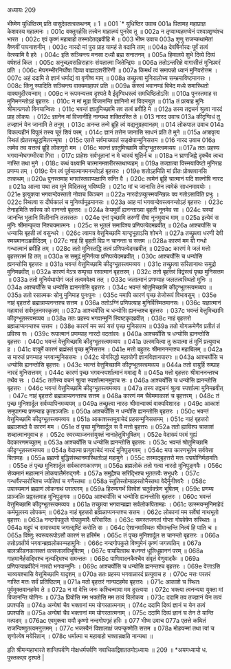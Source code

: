 अध्यायः 209

भीष्मेण युधिष्ठिरम् प्रति वासुदेवतत्वकथनम् ॥ 1 ॥
001	`* युधिष्ठिर उवाच 
001a	पितामह महाप्राज्ञ केशवस्य महात्मनः ।
001c	वक्तुमर्हसि तत्त्वेन माहात्म्यं पुनरेव तु ॥
002a	न तृप्याम्यहमप्येनं पश्यञ्शृण्वंश्च भारत ।
002c	एवं कृष्णं महाबाहो तस्मादेतद्ब्रवीहि मे ॥
003	भीष्म उवाच 
003a	शृणु राजन्कथामेतां वैष्णवीं पापनाशनीम् ।
003c	नारदो मां पुरा प्राह यामहं ते वदामि ताम् ॥
004a	देवर्षिर्नारदः पूर्वं तत्वं वेत्स्यामि वै हरेः ।
004c	इति सञ्चिन्त्य मनसा दध्यौ ब्रह्म सनातनम् ॥
005a	हिमालये शुभे दिव्ये दिव्यं वर्षशतं किल ।
005c	अनुच्छ्वसन्निराहारः संयतात्मा जितेन्द्रियः ॥
006a	ततोऽन्तरिक्षे वागासीत्तं मुनिप्रवरं प्रति ।
006c	मेघगम्भीरनिर्घोषा दिव्या वाह्याऽशरीरिणी ॥
007a	किमर्थं त्वं समापन्नो ध्यानं मुनिवरोत्तम ।
007c	अहं ददामि ते ज्ञानं धर्माद्यं वा वृणीष्व माम् ॥
008a	तच्छ्रुत्वा मुनिरालोच्य सम्भ्रमाविष्टमानसः ।
008c	किंनु स्यादिति सञ्चिन्त्य वाक्यमाहापरं प्रति ॥
009a	कस्त्वं भवानण्डं बिभेद मध्ये समास्थितो वाक्यमुदीरयन्माम् ।
009c	न रूपमन्यत्तव दृश्यते वै ईदृग्विधस्त्वं समधिष्ठितोऽसि ॥
010a	पुनस्तमाह स मुनिमनन्तोऽहं बृहत्तरः ।
010c	न मां मूढा विजानन्ति ज्ञानिनो मां विदन्त्युत ॥
011a	तं प्रत्याह मुनिः श्रीमान्प्रणतो विनयान्वितः ।
011c	भवन्तं ज्ञातुमिच्छामि तव तत्वं ब्रवीहि मे ॥
012a	तस्य तद्वचनं श्रुत्वा नारदं प्राह लोकपः ।
012c	ज्ञानेन मां विजानीहि नान्यथा शक्तिरस्ति ते ॥
013	नारद उवाच 
013a	कीदृग्विधं तु तज्ज्ञानं येन जानामि ते तनुम् ।
013c	अनन्त तन्मे ब्रूहि त्वं यद्यनुग्रहवानहम् ॥
014	लोकपाल उवाच 
014a	विकल्पहीनं विपुलं तस्य चूरं शिवं परम् ।
014c	ज्ञानं तत्तेन जानासि साधनं प्रति ते मुने ॥
015a	अत्रावृत्य स्थितं ह्येतत्तच्छुद्धमितरन्मृषा ।
015c	एतत्ते सर्वमाख्यातं सङ्क्षेपान्मुनिसत्तम ॥
016	नारद उवाच 
016a	त्वमेव तव यत्तत्वं ब्रूहि लोकगुरो मम ।
016c	भवन्तं ज्ञातुमिच्छामि कीदृग्भूतस्त्वमव्यय ॥
017a	ततः प्रहस्य भगवान्मेघगम्भीरया गिरा ।
017c	प्राहेशः सर्वभूतानां न मे चास्यं श्रुतिर्न च ॥
018a	न घ्राणजिह्वे दृक्चैव त्वचा नास्ति तथा मुने ।
018c	कथं वक्ष्यामि चात्मानमशरीरस्तथाप्यहम् ॥
019a	तज्ज्ञात्वा विस्मयाविष्टो मुनिराह प्रणम्य तम् ।
019c	येन त्वं पूर्वमात्मानमनन्तोऽहं बृहत्तरः ।
019e	शतोऽहमिति मां प्रीतः प्रोक्तवानसि तत्कथम् ॥
020a	पुनस्तमाह भगवांस्तवाप्यक्षाणि सन्ति वै ।
020c	त्वमेनं ब्रूहि चात्मानं यदि शक्नोषि नारद ॥
021a	आत्मा यथा तव मुने विदितस्तु भविष्यति ।
021c	मां च जानासि तेन त्वमेकं साधनमावयोः ।
021e	इत्युक्त्वा भगवान्देवस्ततो नोवाच किञ्चन ॥
022a	नारदोऽप्युत्स्मयन्खिन्नः क्व गतोऽसाविति प्रभुः ।
022c	स्थित्वा स दीर्घकालं च मुनिर्व्यामूढमानसः ॥
023a	आह मां भगवान्देवस्त्वनन्तोऽहं बृहत्तरः ।
023c	तेनाहमिति सर्वस्य को वानन्तो बृहत्तरः ॥
024a	केयमुर्वी ह्यनन्ताख्या बृहती नूनमेव सा ।
024c	यस्यां जानन्ति भूतानि विलीनानि ततस्ततः ।
024e	एनां पृच्छामि तरुणीं सैषा नूनमुवाच माम् ॥
025a	इत्येवं स मुनिः श्रीमान्कृत्वा निश्चयमात्मनः ।
025c	स भूतलं समाविश्य प्रणिपत्येदमब्रवीत् ॥
026a	आश्चर्यासि च धन्यासि बृहती त्वं वसुन्धरे ।
026c	त्वामत्र वेत्तुमिच्छामि याग्दृभूताऽसि शोभने ॥
027a	तच्छ्रुत्वा धरणी देवी स्मयमानाऽब्रवीदिदम् ।
027c	नाहं हि बृहती विप्र न चानन्ता च सत्तम ॥
028a	कारणं मम यो गन्धो गन्धात्मानं ब्रवीहि तम् ।
028c	ततो मुनिस्तद्धि तत्वं प्रणिपत्येदमब्रवीत् ॥
029ac	कारणं मे जलं मत्तो बृहत्तरतमं हि तत् ॥
030a	स समुद्रं मुनिर्गत्वा प्रणिपत्येदमब्रवीत् ।
030c	आश्चर्योसि च धन्योसि ह्यनन्तोसि बृहत्तरः ॥
031a	भवन्तं वेत्तुमिच्छामि कीदृग्भूतस्त्वमव्यय ।
031c	तच्छ्रुत्वा सरितानाथः समुद्रो मुनिमब्रवीत् ॥
032a	कारणं मेऽत्र सम्पृच्छ रसात्मानं बृहत्तरम् ।
032c	ततो बृहत्तरं विद्वंस्त्वं पृच्छ मुनिसत्तम ॥
033a	ततो मुनिर्यथायोगं जलं तत्वमवेक्ष्य तत् ।
033c	जलात्मानं प्रणम्याह जलतत्वस्थितो मुनिः ॥
034a	आश्चर्योसि च धन्योसि ह्यनन्तोसि बृहत्तरः ।
034c	भवन्तं श्रोतुमिच्छामि कीदृग्भूतस्त्वमव्यय ॥
035a	ततो रसात्मकः सोनु मुनिमाह पुनःपुनः ।
035c	ममापि कारणं पृच्छ तेजोरूपं विभावसुम् ।
035e	नाहं बृहत्तरो ब्रह्मन्नाप्यनन्तश्च सत्तम ॥
036a	ततोऽग्निं प्रणिपत्याह मुनिर्विस्मितमानसः ।
036c	यज्ञात्मानं महावासं सर्वभूतनमस्कृतम् ॥
037a	आश्चर्योसि च धन्योसि ह्यनन्तश्च बृहत्तरः ।
037c	भवन्तं वेत्तुमिच्छामि कीदृग्भूतस्त्वमव्यय ॥
038a	ततः प्रहस्य भगवान्मुनिं स्विष्टकृदब्रवीत् ।
038c	नाहं बृहत्तरो ब्रह्मन्नाप्यनन्तश्च सत्तम ।
038e	कारणं मम रूपं यत्तं पृच्छ मुनिसत्तम ॥
039a	ततो योगक्रमेणैव प्रतीतं तं प्रविश्य सः ।
039c	रूपात्मानं प्रणम्याह नारदो वदतांवरः ॥
040a	आश्चर्योसि च धन्योसि ह्यनन्तोसि बृहत्तरः ।
040c	भवन्तं वेत्तुमिच्छामि कीदृग्भूतस्त्वमव्यय ॥
041a	उत्स्मयित्वा तु रूपात्मा तं मुनिं प्रत्युवाच ह ।
041c	वायुर्मे कारणं ब्रह्मंस्तं पृच्छ मुनिसत्तम ।
041e	मत्तो बहुतरः श्रीमाननन्तश्च महाबिलम् ॥
042a	स मारुतं प्रणम्याह भगवान्मुनिसत्तमः ।
042c	योगसिद्धो महायोगी ज्ञानविज्ञानपारगः ॥
043a	आश्चर्योसि च धन्योसि ह्यनन्तोसि बृहत्तरः ।
043c	भवन्तं वेत्तुमिच्छामि कीदृग्भूतस्त्वमव्यय ॥
044a	ततो वायुर्हि सम्प्राह नारदं मुनिसत्तमम् ।
044c	कारणं पृच्छ भगवन्स्पर्शात्मानं ममाद्य वै ॥
045a	मत्तो बृहत्तरः श्रीमाननन्तश्च तथैव सः ।
045c	ततोस्य वचनं श्रुत्वा स्पर्शात्मानमुवाच सः ॥
046a	आश्चर्योसि च धन्योसि ह्यनन्तोसि बृहत्तरः ।
046c	भवन्तं वेत्तुमिच्छामि कीदृग्भूतस्त्वमव्यय ॥
047a	तस्य तद्वचनं श्रुत्वा स्पर्शात्मा मुनिमब्रवीत् ।
047c	नाहं बृहत्तरो ब्रह्मन्नाप्यनन्तश्च सत्तम ॥
048a	कारणं मम चैवेममाकाशं च बृहत्तरम् ।
048c	तं पृच्छ मुनिशार्दूल सर्वव्यापिनमव्ययम् ॥
049a	तच्छ्रुत्वा नारदः श्रीमान्वाक्यं वाक्यविशारदः ।
049c	आकाशं समुपागम्य प्रणम्याह कृताञ्जलिः ॥
050a	आश्चर्योसि न धन्योसि ह्यनन्तोसि बृहत्तरः ।
050c	भवन्तं वेत्तुमिच्छामि कीदृग्भूतस्त्वमव्यय ॥
051a	आकाशस्तमुवाचेदं प्रहसन्मुनिसत्तमम् ।
051c	नाहं बृहत्तरो ब्रह्मञ्शब्दो वै कारणं मम ।
051e	तं पृच्छ मुनिशार्दूल स वै मत्तो बृहत्तरः ॥
052a	ततो ह्याविश्य चाकाशं शब्दात्मानमुवाच ह ।
052c	स्वरव्यञ्जनसंयुक्तं नानाहेतुविभूषितम् ।
052e	वेदाख्यं परमं गुह्यं वेदकारणमच्युतम् ॥
053a	आश्चर्योसि च धन्योसि ह्यनन्तोसि बृहत्तरः ।
053c	भवन्तं श्रोतुमिच्छामि कीदृग्भूतस्त्वमव्यय ॥
054a	वेदात्मा प्रत्युवाचेदं नारदं मुनिपुङ्गवम् ।
054c	मया कारणभूतेन सर्ववेत्ता पितामहः ॥
055a	ब्रह्मणो बुद्धिसंस्थानमास्थितोऽहं महामुने ।
055c	तस्माद्बृहत्तरो मत्तः पद्मयोनिर्महामतिः ।
055e	तं पृच्छ मुनिशार्दूल सर्वकारणकारणम् ॥
056a	ब्रह्मलोकं ततो गत्वा नारदो मुनिपुङ्गवैः ।
056c	सेव्यमानं महात्मानं लोकपालैर्मरुद्गणैः ॥
057a	समुद्रैश्च सरिद्भिश्च भूततत्वैः सभूधरैः ।
057c	गन्धर्वैरप्सरोभिश्च ज्योतिषां च गणैस्तथा ॥
058a	स्तुतिस्तोमग्रहस्तोभैस्तथा वेदैर्मुनीश्वरैः ।
058c	उपास्यमानं ब्रह्माणं लोकनाथं परात्परम् ॥
059a	हिरण्यगर्भं विश्वेशं चतुर्वक्त्रेण भूषितम् ।
059c	प्रणम्य प्राञ्जलिः प्रह्वस्तमाह मुनिपुङ्गवः ॥
060a	आश्चर्योसि च धन्योसि ह्यनन्तोसि बृहत्तरः ।
060c	भवन्तं वेत्तुमिच्छामि कीदृग्भूतस्त्वमव्यय ॥
061a	तच्छ्रुत्वा भगवान्ब्रह्मा सर्वलोकपितामहः ।
061c	उत्स्मयन्मुनिमाहेदं कर्ममूलस्य लोपकम् ॥
062a	नाहं बृहत्तरो ब्रह्मन्नाप्यनन्तश्च सत्तम ।
062c	लोकानां मम सर्वेषां नाथभूतो बृहत्तरः ॥
063a	नन्दगोपकुले गोपकुमारैः परिवारितः ।
063c	समस्तजगतां गोप्ता गोपवेषेण संस्थितः ॥
064a	मद्रूपं च समास्थाय जगत्सृष्टिं करोति सः ।
064c	ऐशानमास्थितः श्रीमान्हन्ति नित्यं हि पाति च ॥
065a	विष्णुः स्वरूपरूपोऽसौ कारणं स हरिर्मम ।
065c	तं पृच्छ मुनिशार्दूल स चानन्तो बृहत्तरः ॥
066a	ततोऽवतीर्य भगवान्ब्रह्मलोकान्महामुनिः ।
066c	नन्दगोपकुले विष्णुमेनं कृष्णं जगत्पतिम् ॥
067a	बालक्रीडनकासक्तं वत्सजालविभूषितम् ।
067c	पाययित्वाथ बध्नन्तं धूलिधूम्राननं परम् ॥
068a	गाहमानैर्हसद्भिश्च नृत्यद्भिश्च समन्ततः ।
068c	पाणिवादनकैश्चैव संवृतं वेणुवादकैः ॥
069a	प्रणिपत्याब्रवीदेनं नारदो भगवान्मुनिः ।
069c	आश्चर्योसि च धन्योसि ह्यनन्तश्च बृहत्तरः ।
069e	वेत्ताऽसि चाव्ययश्चासि वेत्तुमिच्छामि यादृशम् ॥
070a	ततः प्रहस्य भगवान्नारदं प्रत्युवाच ह ।
070c	मत्तः परतरं नास्ति मत्तः सर्वं प्रतिष्ठितम् ॥
071a	मतो बृहत्तरं नान्यदहमेव बृहत्तरः ।
071c	आकाशे च स्थितः पूर्वमुक्तवानहमेव ते ॥
072a	न मां वेत्ति जनः कश्चिन्माया मम दुरत्यया ।
072c	भक्त्या त्वनन्यया युक्ता मां विजानन्ति योगिनः ॥
073a	प्रियोसि मम भक्तोसि मम तत्वं विलोकय ।
073c	ददामि तव तज्ज्ञानं येन तत्वं प्रपश्यसि ॥
074a	अन्येषां चैव भक्तानां मम योगरतात्मनाम् ।
074c	ददामि दिव्यं ज्ञानं च येन तत्वं प्रपश्यसि ॥
075a	अन्येषां चैव भक्तानां मम योगरतात्मनाम् ।
075c	ददामि दिव्यं ज्ञानं च तेन ते यान्ति मत्पदम् ॥
076ac	एवमुक्त्वा ययौ कृष्णो नन्दगोपगृहं हरिः ॥
077	भीष्म उवाच 
077a	एतत्ते कथितं राजन्विष्णुतत्वमनुत्तमम् ।
077c	भजस्वैनं विशालाक्षं जपन्कृष्णेति सत्तम ॥
078a	मोहयन्मां तथा त्वां च शृणोत्येष मयेरितान् ।
078c	धर्मात्मा च महाबाहो भक्तान्रक्षति नान्यथा ॥ 

इति श्रीमन्महाभारते शान्तिपर्वणि मोक्षधर्मपर्वणि नवाधिकद्विशततमोऽध्यायः ॥ 209 ॥ *अयमध्यायो ध. पुस्तकएव दृश्यते |
